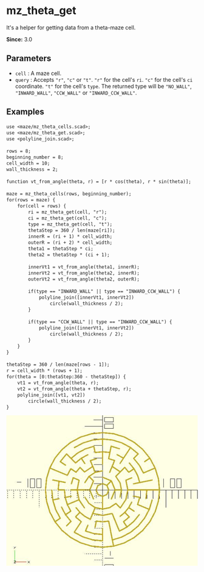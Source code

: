 # mz_theta_get

It's a helper for getting data from a theta-maze cell.

**Since:** 3.0

## Parameters

- `cell` : A maze cell.
- `query` : Accepts `"r"`, `"c"` or `"t"`. `"r"` for the cell's `ri`. `"c"` for the cell's `ci` coordinate. `"t"` for the cell's `type`. The returned type will be `"NO_WALL"`, `"INWARD_WALL"`, `"CCW_WALL"` or `"INWARD_CCW_WALL"`.

## Examples
    
	use <maze/mz_theta_cells.scad>;
	use <maze/mz_theta_get.scad>;
	use <polyline_join.scad>;

	rows = 8;
	beginning_number = 8;
	cell_width = 10;
	wall_thickness = 2;

	function vt_from_angle(theta, r) = [r * cos(theta), r * sin(theta)];

	maze = mz_theta_cells(rows, beginning_number);
	for(rows = maze) {
		for(cell = rows) {
			ri = mz_theta_get(cell, "r");
			ci = mz_theta_get(cell, "c");
			type = mz_theta_get(cell, "t");
			thetaStep = 360 / len(maze[ri]);
			innerR = (ri + 1) * cell_width;
			outerR = (ri + 2) * cell_width;
			theta1 = thetaStep * ci;
			theta2 = thetaStep * (ci + 1);
			
			innerVt1 = vt_from_angle(theta1, innerR);
			innerVt2 = vt_from_angle(theta2, innerR);
			outerVt2 = vt_from_angle(theta2, outerR);
			
			if(type == "INWARD_WALL" || type == "INWARD_CCW_WALL") {
				polyline_join([innerVt1, innerVt2])
				    circle(wall_thickness / 2);
			}

			if(type == "CCW_WALL" || type == "INWARD_CCW_WALL") {
				polyline_join([innerVt1, innerVt2])
				    circle(wall_thickness / 2);
			}
		} 
	}

	thetaStep = 360 / len(maze[rows - 1]);
	r = cell_width * (rows + 1);
	for(theta = [0:thetaStep:360 - thetaStep]) {
		vt1 = vt_from_angle(theta, r);
		vt2 = vt_from_angle(theta + thetaStep, r);
		polyline_join([vt1, vt2])
			circle(wall_thickness / 2);
	} 

![mz_theta_get](images/lib3x-mz_theta_get-1.JPG)